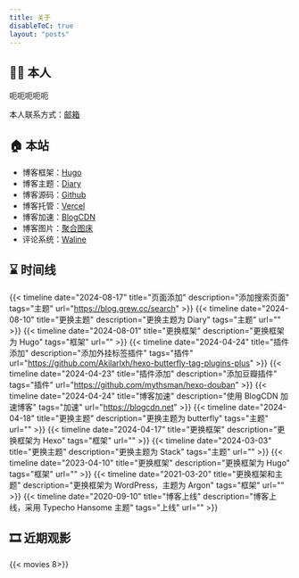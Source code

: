 ```yaml
---
title: 关于
disableToC: true
layout: "posts"
---
```


## 🤸‍♂️ 本人

呃呃呃呃呃

本人联系方式：[邮箱](mailto:bboyc80@gmail.com)

## 🏠 本站

- 博客框架：[Hugo](https://gohugo.io)
- 博客主题：[Diary](https://github.com/AmazingRise/hugo-theme-diary)
- 博客源码：[Github](https://github.com/tom2almighty)
- 博客托管：[Vercel](https://vercel.com)
- 博客加速：[BlogCDN](https://blog.tanglu.me/blogcdn/)
- 博客图片：[聚合图床](https://superbed.cn)
- 评论系统：[Waline](https://waline.js.org/)
## ⌛ 时间线
{{< timeline date="2024-08-17" title="页面添加" description="添加搜索页面" tags="主题" url="https://blog.grew.cc/search" >}}
{{< timeline date="2024-08-10" title="更换主题" description="更换主题为 Diary" tags="主题" url="" >}}
{{< timeline date="2024-08-01" title="更换框架" description="更换框架为 Hugo" tags="框架" url="" >}}
{{< timeline date="2024-04-24" title="插件添加" description="添加外挂标签插件" tags="插件" url="https://github.com/Akilarlxh/hexo-butterfly-tag-plugins-plus" >}}
{{< timeline date="2024-04-23" title="插件添加" description="添加豆瓣插件" tags="插件" url="https://github.com/mythsman/hexo-douban" >}}
{{< timeline date="2024-04-24" title="博客加速" description="使用 BlogCDN 加速博客" tags="加速" url="https://blogcdn.net" >}}
{{< timeline date="2024-04-18" title="更换主题" description="更换主题为 butterfly" tags="主题" url="" >}}
{{< timeline date="2024-04-17" title="更换框架" description="更换框架为 Hexo" tags="框架" url="" >}}
{{< timeline date="2024-03-03" title="更换主题" description="更换主题为 Stack" tags="主题" url="" >}}
{{< timeline date="2023-04-10" title="更换框架" description="更换框架为 Hugo" tags="框架" url="" >}}
{{< timeline date="2021-03-20" title="更换框架和主题" description="更换框架为 WordPress，主题为 Argon" tags="框架" url="" >}}
{{< timeline date="2020-09-10" title="博客上线" description="博客上线，采用 Typecho Hansome 主题" tags="上线" url="" >}}

## 🎞 近期观影
{{< movies 8>}}